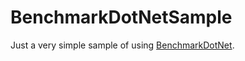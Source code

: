 # BenchmarkDotNetSample
Just a very simple sample of using [BenchmarkDotNet](https://github.com/PerfDotNet/BenchmarkDotNet).
